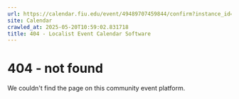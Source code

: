 ```yaml
---
url: https://calendar.fiu.edu/event/49489707459844/confirm?instance_id=49489707477262&return=https%3A%2F%2Fcalendar.fiu.edu%2Fmiami_beach_urban_studios_364
site: Calendar
crawled_at: 2025-05-20T10:59:02.831718
title: 404 - Localist Event Calendar Software
---
```


# 404 - not found
We couldn't find the page on this community event platform.
